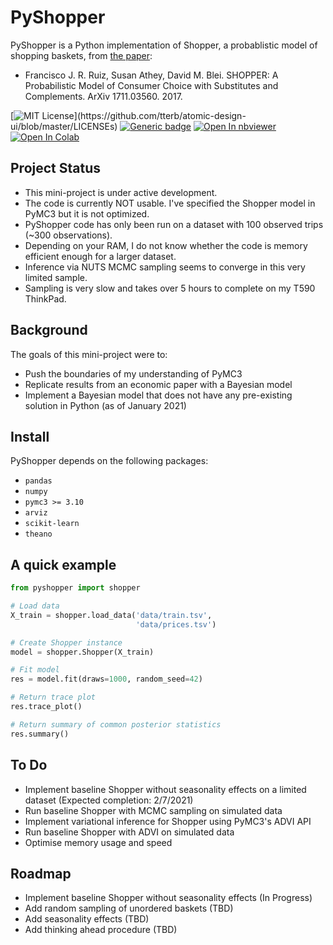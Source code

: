 # PyShopper
PyShopper is a Python implementation of Shopper, a probablistic model of shopping baskets, from [the paper](https://arxiv.org/abs/1711.03560 "Arxiv paper"):
+ Francisco J. R. Ruiz, Susan Athey, David M. Blei. SHOPPER: A Probabilistic Model of Consumer Choice with Substitutes and Complements. ArXiv 1711.03560. 2017.

[![MIT License](https://img.shields.io/apm/l/atomic-design-ui.svg?)](https://github.com/tterb/atomic-design-ui/blob/master/LICENSEs)
[![Generic badge](https://img.shields.io/badge/version-v0.01-4B8BBE.svg)]()
[![Open In nbviewer](https://warehouse-camo.ingress.cmh1.psfhosted.org/b76644f44625d8876b279659d108c1e5334fd8b3/68747470733a2f2f696d672e736869656c64732e696f2f62616467652f76696577253230696e2d6e627669657765722d6f72616e6765)](https://nbviewer.jupyter.org/github/topher-lo/PyShopper/blob/main/example.ipynb)
[![Open In Colab](https://colab.research.google.com/assets/colab-badge.svg)](https://colab.research.google.com/github/topher-lo/PyShopper)


## Project Status
- This mini-project is under active development. 
- The code is currently NOT usable. I've specified the Shopper model in PyMC3 but it is not optimized.
- PyShopper code has only been run on a dataset with 100 observed trips (~300 observations). 
- Depending on your RAM, I do not know whether the code is memory efficient enough for a larger dataset. 
- Inference via NUTS MCMC sampling seems to converge in this very limited sample. 
- Sampling is very slow and takes over 5 hours to complete on my T590 ThinkPad.

## Background
The goals of this mini-project were to:
- Push the boundaries of my understanding of PyMC3
- Replicate results from an economic paper with a Bayesian model
- Implement a Bayesian model that does not have any pre-existing solution in Python (as of January 2021)

## Install
PyShopper depends on the following packages:
- `pandas`
- `numpy`
- `pymc3 >= 3.10`
- `arviz`
- `scikit-learn`
- `theano`

## A quick example
```python
from pyshopper import shopper

# Load data
X_train = shopper.load_data('data/train.tsv',
                            'data/prices.tsv')

# Create Shopper instance
model = shopper.Shopper(X_train)

# Fit model
res = model.fit(draws=1000, random_seed=42)

# Return trace plot
res.trace_plot()

# Return summary of common posterior statistics
res.summary()
```

## To Do
- Implement baseline Shopper without seasonality effects on a limited dataset (Expected completion: 2/7/2021)
- Run baseline Shopper with MCMC sampling on simulated data
- Implement variational inference for Shopper using PyMC3's ADVI API
- Run baseline Shopper with ADVI on simulated data
- Optimise memory usage and speed

## Roadmap
- Implement baseline Shopper without seasonality effects (In Progress)
- Add random sampling of unordered baskets (TBD)
- Add seasonality effects (TBD)
- Add thinking ahead procedure (TBD)
